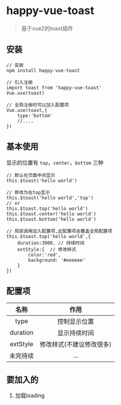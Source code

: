 # happy-vue-toast
> 基于vue2的toast插件

## 安装
```
// 安装
npm install happy-vue-toast

// 引入注册
import toast from 'happy-vue-toast'
Vue.use(toast)

// 全局注册时可以加入配置项
Vue.use(toast,{
    type:'bottom'
    //....
})
```

## 基本使用
显示的位置有 `top`，`center`，`bottom` 三种
```
// 默认在页面中间显示
this.$toast('hello world')

// 修改为在top显示
this.$toast('hello world','top')
// or 
this.$toast.top('hello world')
this.$toast.center('hello world')
this.$toast.bottom('hello world')

// 局部调用加入配置项,此配置项会覆盖全局配置项
this.$toast.top('hello world',{
    duration:3000, // 持续时间
    extStyle:{  // 修改样式
        color:'red',
        background: '#eeeeee'
    }
})
```

## 配置项
|名称|作用|
|:------:|:------:|
|type|控制显示位置|
|duration|显示持续时间|
|extStyle|修改样式(不建议修改很多)|
|未完待续|...|

## 要加入的
1. 加载loading